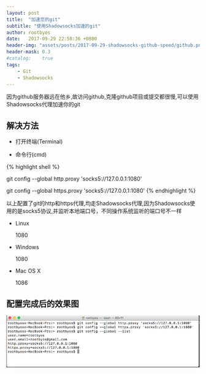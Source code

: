 ```yaml
---
layout: post
title:  "加速您的git"
subtitle: "使用Shadowsocks加速的git"
author: rootbyos
date:   2017-09-29 22:58:36 +0800
header-img: "assets/posts/2017-09-29-shadowsocks-github-speed/github.png"
header-mask: 0.3
#catalog:    true
tags:
    - Git
    - Shadowsocks
---
```


因为github服务器远在他乡,故访问github,克隆github项目或提交都很慢,可以使用Shadowsocks代理加速你的git

## 解决方法

* 打开终端(Terminal)

* 命令行(cmd)

{% highlight shell %}

git config --global http.proxy 'socks5://127.0.0.1:1080'

git config --global https.proxy 'socks5://127.0.0.1:1080'
{% endhighlight %}

以上配置了git的http和https代理,均走Shadowsocks代理,因为Shadowsocks使用的是socks5协议,并监听本地端口号，不同操作系统监听的端口号不一样

* Linux

  1080

* Windows

  1080

* Mac OS X

  1086

## 配置完成后的效果图

![config](/assets/posts/2017-09-29-shadowsocks-github-speed/config.png)
